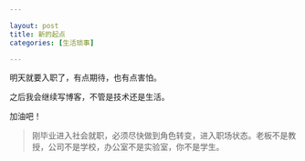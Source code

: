 ```yaml
---

layout: post
title: 新的起点
categories: [生活琐事]

---
```


明天就要入职了，有点期待，也有点害怕。

之后我会继续写博客，不管是技术还是生活。

加油吧！

> 刚毕业进入社会就职，必须尽快做到角色转变，进入职场状态。老板不是教授，公司不是学校，办公室不是实验室，你不是学生。
